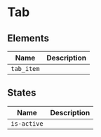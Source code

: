 # Tab

## Elements

| Name       | Description |
| ---------- | ----------- |
| `tab_item` |             |

## States

| Name        | Description |
| ----------- | ----------- |
| `is-active` |             |

